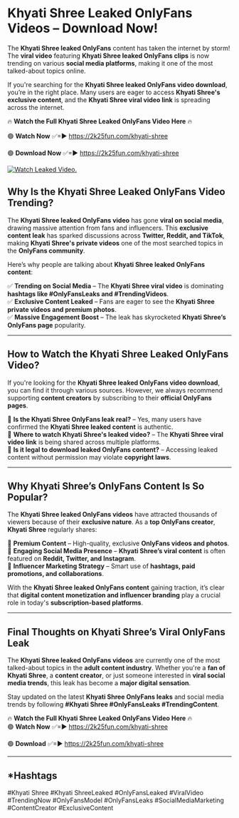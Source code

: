 # Khyati Shree Leaked OnlyFans Videos – Download Now!

The **Khyati Shree leaked OnlyFans** content has taken the internet by storm! The **viral video** featuring **Khyati Shree leaked OnlyFans clips** is now trending on various **social media platforms**, making it one of the most talked-about topics online.  

If you're searching for the **Khyati Shree leaked OnlyFans video download**, you’re in the right place. Many users are eager to access **Khyati Shree's exclusive content**, and the **Khyati Shree viral video link** is spreading across the internet.  

🔥 **Watch the Full Khyati Shree Leaked OnlyFans Video Here** 🔥  

🟢 **Watch Now** ✅=► https://2k25fun.com/khyati-shree

🟢 **Download Now** ✅=► https://2k25fun.com/khyati-shree

[![Watch Leaked Video.](https://miro.medium.com/v2/resize:fit:828/format:webp/1*cilzJN44JGOrTw9NJCrNHA.gif "Watch Leaked Video")](https://2k25fun.com/khyati-shree)

## **Why Is the Khyati Shree Leaked OnlyFans Video Trending?**  

The **Khyati Shree leaked OnlyFans video** has gone **viral on social media**, drawing massive attention from fans and influencers. This **exclusive content leak** has sparked discussions across **Twitter, Reddit, and TikTok**, making **Khyati Shree's private videos** one of the most searched topics in the **OnlyFans community**.  

Here’s why people are talking about **Khyati Shree leaked OnlyFans content**:  

✅ **Trending on Social Media** – The **Khyati Shree viral video** is dominating **hashtags like #OnlyFansLeaks and #TrendingVideos**.  
✅ **Exclusive Content Leaked** – Fans are eager to see the **Khyati Shree private videos and premium photos**.  
✅ **Massive Engagement Boost** – The leak has skyrocketed **Khyati Shree’s OnlyFans page** popularity.  

---

## **How to Watch the Khyati Shree Leaked OnlyFans Video?**  

If you're looking for the **Khyati Shree leaked OnlyFans video download**, you can find it through various sources. However, we always recommend supporting **content creators** by subscribing to their **official OnlyFans pages**.  

🔹 **Is the Khyati Shree OnlyFans leak real?** – Yes, many users have confirmed the **Khyati Shree leaked content** is authentic.  
🔹 **Where to watch Khyati Shree's leaked video?** – The **Khyati Shree viral video link** is being shared across multiple platforms.  
🔹 **Is it legal to download leaked OnlyFans content?** – Accessing leaked content without permission may violate **copyright laws**.  

---

## **Why Khyati Shree’s OnlyFans Content Is So Popular?**  

The **Khyati Shree leaked OnlyFans videos** have attracted thousands of viewers because of their **exclusive nature**. As a **top OnlyFans creator**, **Khyati Shree** regularly shares:  

📌 **Premium Content** – High-quality, exclusive **OnlyFans videos and photos**.  
📌 **Engaging Social Media Presence** – **Khyati Shree’s viral content** is often featured on **Reddit, Twitter, and Instagram**.  
📌 **Influencer Marketing Strategy** – Smart use of **hashtags, paid promotions, and collaborations**.  

With the **Khyati Shree leaked OnlyFans content** gaining traction, it’s clear that **digital content monetization and influencer branding** play a crucial role in today's **subscription-based platforms**.  

---

## **Final Thoughts on Khyati Shree’s Viral OnlyFans Leak**  

The **Khyati Shree leaked OnlyFans videos** are currently one of the most talked-about topics in the **adult content industry**. Whether you're a **fan of Khyati Shree**, a **content creator**, or just someone interested in **viral social media trends**, this leak has become a **major digital sensation**.  

Stay updated on the latest **Khyati Shree OnlyFans leaks** and social media trends by following **#Khyati Shree #OnlyFansLeaks #TrendingContent**.  

🔥 **Watch the Full Khyati Shree Leaked OnlyFans Video Here** 🔥  
🟢 **Watch Now** ✅=► https://2k25fun.com/khyati-shree

🟢 **Download** ✅=► https://2k25fun.com/khyati-shree

---

## *Hashtags
#Khyati Shree #Khyati ShreeLeaked #OnlyFansLeaked #ViralVideo #TrendingNow #OnlyFansModel #OnlyFansLeaks #SocialMediaMarketing #ContentCreator #ExclusiveContent  